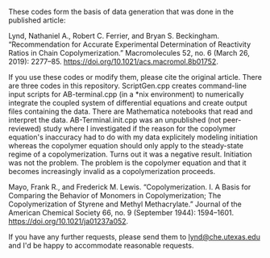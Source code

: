 These codes form the basis of data generation that was done in the published article:

Lynd, Nathaniel A., Robert C. Ferrier, and Bryan S. Beckingham. “Recommendation for Accurate Experimental Determination of Reactivity Ratios in Chain Copolymerization.” Macromolecules 52, no. 6 (March 26, 2019): 2277–85. https://doi.org/10.1021/acs.macromol.8b01752.

If you use these codes or modify them, please cite the original article. There are three codes in this repository. ScriptGen.cpp creates command-line input scripts for AB-terminal.cpp (in a *nix environment) to numerically integrate the coupled system of differential equations and create output files containing the data. There are Mathematica notebooks that read and interpret the data. AB-Terminal.init.cpp was an unpublished (not peer-reviewed) study where I investigated if the reason for the copolymer equation's inaccuracy had to do with my data explicitely modeling initiation whereas the copolymer equation should only apply to the steady-state regime of a copolymerization. Turns out it was a negative result. Initiation was not the problem. The problem is the copolymer equation and that it becomes increasingly invalid as a copolymerization proceeds.

Mayo, Frank R., and Frederick M. Lewis. “Copolymerization. I. A Basis for Comparing the Behavior of Monomers in Copolymerization; The Copolymerization of Styrene and Methyl Methacrylate.” Journal of the American Chemical Society 66, no. 9 (September 1944): 1594–1601. https://doi.org/10.1021/ja01237a052.

If you have any further requests, please send them to lynd@che.utexas.edu and I'd be happy to accommodate reasonable requests.
